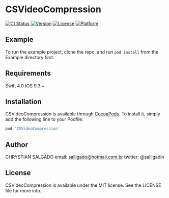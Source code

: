 # CSVideoCompression

[![CI Status](https://img.shields.io/travis/salllgado@hotmail.com.br/CSVideoCompression.svg?style=flat)](https://travis-ci.org/salllgado@hotmail.com.br/CSVideoCompression)
[![Version](https://img.shields.io/cocoapods/v/CSVideoCompression.svg?style=flat)](https://cocoapods.org/pods/CSVideoCompression)
[![License](https://img.shields.io/cocoapods/l/CSVideoCompression.svg?style=flat)](https://cocoapods.org/pods/CSVideoCompression)
[![Platform](https://img.shields.io/cocoapods/p/CSVideoCompression.svg?style=flat)](https://cocoapods.org/pods/CSVideoCompression)

## Example

To run the example project, clone the repo, and run `pod install` from the Example directory first.

## Requirements

Swift 4.0
IOS 9.3 +

## Installation

CSVideoCompression is available through [CocoaPods](https://cocoapods.org). To install
it, simply add the following line to your Podfile:

```ruby
pod 'CSVideoCompression'
```

## Author

CHRYSTIAN SALGADO
email: salllgado@hotmail.com.br
twitter: @salllgadin

## License

CSVideoCompression is available under the MIT license. See the LICENSE file for more info.

